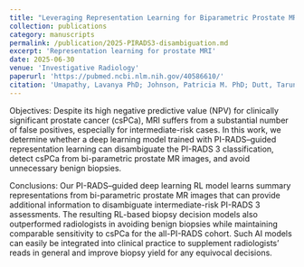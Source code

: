 ```yaml
---
title: "Leveraging Representation Learning for Biparametric Prostate MRI to Disambiguate PIRADS 3 and Improve Biopsy Decision Strategies"
collection: publications
category: manuscripts
permalink: /publication/2025-PIRADS3-disambiguation.md
excerpt: 'Representation learning for prostate MRI'
date: 2025-06-30
venue: 'Investigative Radiology'
paperurl: 'https://pubmed.ncbi.nlm.nih.gov/40586610/'
citation: 'Umapathy, Lavanya PhD; Johnson, Patricia M. PhD; Dutt, Tarun MTech; Tong, Angela MD; Chopra, Sumit PhD; Sodickson, Daniel K. MD, PhD; Chandarana, Hersh MD. Leveraging Representation Learning for Bi-parametric Prostate MRI to Disambiguate PI-RADS 3 and Improve Biopsy Decision Strategies. Investigative Radiology June 30, 2025.'
---
```

Objectives: 
Despite its high negative predictive value (NPV) for clinically significant prostate cancer (csPCa), MRI suffers from a substantial number of false positives, especially for intermediate-risk cases. In this work, we determine whether a deep learning model trained with PI-RADS–guided representation learning can disambiguate the PI-RADS 3 classification, detect csPCa from bi-parametric prostate MR images, and avoid unnecessary benign biopsies.


Conclusions: 
Our PI-RADS–guided deep learning RL model learns summary representations from bi-parametric prostate MR images that can provide additional information to disambiguate intermediate-risk PI-RADS 3 assessments. The resulting RL-based biopsy decision models also outperformed radiologists in avoiding benign biopsies while maintaining comparable sensitivity to csPCa for the all-PI-RADS cohort. Such AI models can easily be integrated into clinical practice to supplement radiologists’ reads in general and improve biopsy yield for any equivocal decisions.
